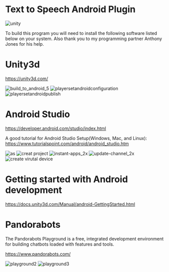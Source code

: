 # Text to Speech Android Plugin
![unity](https://user-images.githubusercontent.com/18353476/29190917-b09be474-7dd0-11e7-9ada-b68d15f26d54.gif)

To build this program you will need to install the following software listed below on your system. Also thank you to my programming partner Anthony Jones for his help.

# Unity3d
https://unity3d.com/

![build_to_android_5](https://user-images.githubusercontent.com/18353476/27527819-55779986-5a02-11e7-96cc-bfaeb3a1b5f6.png)
![playersetandroidconfiguration](https://user-images.githubusercontent.com/18353476/28398802-b888561e-6cbd-11e7-9bd4-9d77f33e424e.png)
![playersetandroidpublish](https://user-images.githubusercontent.com/18353476/28398805-ba6209d0-6cbd-11e7-87e4-c1ce57973303.png)

# Android Studio
https://developer.android.com/studio/index.html

A good tutorial for Android Studio Setup(Windows, Mac, and Linux): https://www.tutorialspoint.com/android/android_studio.htm

![as](https://user-images.githubusercontent.com/18353476/28494127-6da78c40-6eda-11e7-8fa0-d77a5294b193.png)
![creat project](https://user-images.githubusercontent.com/18353476/28494097-63a0df68-6ed9-11e7-929e-3eba9a3f6700.png)
![instant-apps_2x](https://user-images.githubusercontent.com/18353476/28494126-680f3a4e-6eda-11e7-9235-0cd1b4bdf408.png)
![update-channel_2x](https://user-images.githubusercontent.com/18353476/28494098-68114d94-6ed9-11e7-87d2-3c0c30e866ac.png)
![create virutal device](https://user-images.githubusercontent.com/18353476/28558055-f8d720b4-70c4-11e7-9b68-aadde703aedf.gif)


# Getting started with Android development

https://docs.unity3d.com/Manual/android-GettingStarted.html

# Pandorabots
The Pandorabots Playground is a free, integrated development environment for building chatbots loaded with features and tools.

https://www.pandorabots.com/

![playground2](https://user-images.githubusercontent.com/18353476/28440038-7ea77532-6d59-11e7-8ded-491857331cdf.png)
![playground3](https://user-images.githubusercontent.com/18353476/28440215-23ba4360-6d5a-11e7-9b82-9f7d2dd1c5a8.jpg)
